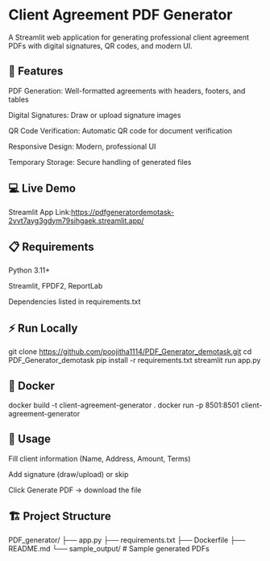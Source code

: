 # Client Agreement PDF Generator

A Streamlit web application for generating professional client agreement PDFs with digital signatures, QR codes, and modern UI.

## 🚀 Features

PDF Generation: Well-formatted agreements with headers, footers, and tables

Digital Signatures: Draw or upload signature images

QR Code Verification: Automatic QR code for document verification

Responsive Design: Modern, professional UI

Temporary Storage: Secure handling of generated files

## 💻 Live Demo

Streamlit App Link:https://pdfgeneratordemotask-2vvt7ayg3gdym79sihgaek.streamlit.app/

## 📋 Requirements

Python 3.11+

Streamlit, FPDF2, ReportLab

Dependencies listed in requirements.txt

## ⚡ Run Locally
git clone https://github.com/poojitha1114/PDF_Generator_demotask.git
cd PDF_Generator_demotask
pip install -r requirements.txt
streamlit run app.py

## 🐳 Docker
docker build -t client-agreement-generator .
docker run -p 8501:8501 client-agreement-generator



## 📄 Usage

Fill client information (Name, Address, Amount, Terms)

Add signature (draw/upload) or skip

Click Generate PDF → download the file

## 🏗️ Project Structure
PDF_generator/
├── app.py
├── requirements.txt
├── Dockerfile
├── README.md
└── sample_output/  # Sample generated PDFs
